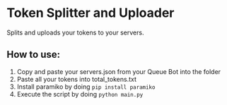 # Token Splitter and Uploader
Splits and uploads your tokens to your servers.

## How to use:
1. Copy and paste your servers.json from your Queue Bot into the folder
2. Paste all your tokens into total_tokens.txt
3. Install paramiko by doing ``pip install paramiko``
4. Execute the script by doing ``python main.py``
